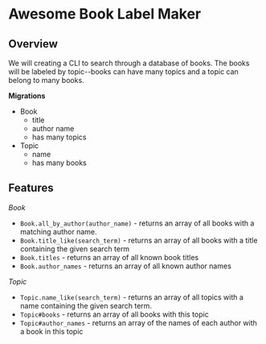 # Awesome Book Label Maker

## Overview

We will creating a CLI to search through a database of books. The books will be labeled by topic--books can have many topics and a topic can belong to many books.

**Migrations**

- Book
  - title
  - author name
  - has many topics
- Topic
  - name
  - has many books

## Features

*Book*
* `Book.all_by_author(author_name)` - returns an array of all books with a matching author name.
* `Book.title_like(search_term)` - returns an array of all books with a title containing the given search term
* `Book.titles` - returns an array of all known book titles
* `Book.author_names` - returns an array of all known author names

*Topic*
* `Topic.name_like(search_term)` - returns an array of all topics with a name containing the given search term.
* `Topic#books` - returns an array of all books with this topic
* `Topic#author_names` - returns an array of the names of each author with a book in this topic
